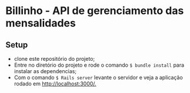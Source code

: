 # Billinho - API de gerenciamento das mensalidades

## Setup

- clone este repositório do projeto;
- Entre no diretório do projeto e rode o comando `$ bundle install` para instalar as dependencias;
- Com o comando `$ Rails server` levante o servidor e veja a aplicação rodado em [http://localhost:3000/.](http://localhost:3000/.)
